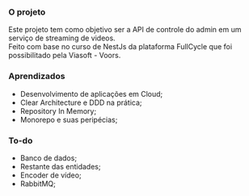 ### O projeto
  Este projeto tem como objetivo ser a API de controle do admin em um serviço de streaming de videos. <br>
  Feito com base no curso de NestJs da plataforma FullCycle que foi possibilitado pela Viasoft - Voors.

### Aprendizados
- Desenvolvimento de aplicações em Cloud;
- Clear Architecture e DDD na prática;
- Repository In Memory;
- Monorepo e suas peripécias;

### To-do
- Banco de dados;
- Restante das entidades;
- Encoder de vídeo;
- RabbitMQ;
